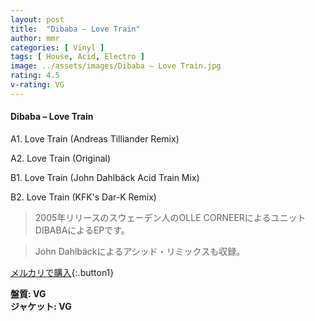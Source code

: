 ```yaml
---
layout: post
title:  "Dibaba – Love Train"
author: mmr
categories: [ Vinyl ]
tags: [ House, Acid, Electro ]
image: ../assets/images/Dibaba – Love Train.jpg
rating: 4.5
v-rating: VG
---
```


#### Dibaba – Love Train

A1. Love Train (Andreas Tilliander Remix)

A2. Love Train (Original)

B1. Love Train (John Dahlbäck Acid Train Mix)

B2. Love Train (KFK's Dar-K Remix)


> 2005年リリースのスウェーデン人のOLLE CORNEERによるユニットDIBABAによるEPです。

> John Dahlbäckによるアシッド・リミックスも収録。


[メルカリで購入](https://jp.mercari.com/item/m87226223493){:.button1}


<div class="mt-4 mb-4 d-flex align-items-center">
<strong class="mr-1">盤質: VG</strong>
</div>
<div class="mt-4 mb-4 d-flex align-items-center">
<strong class="mr-1">ジャケット: VG</strong>
</div>